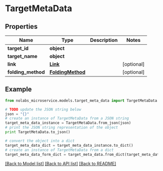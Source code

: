 # TargetMetaData


## Properties

Name | Type | Description | Notes
------------ | ------------- | ------------- | -------------
**target_id** | **object** |  | 
**target_name** | **object** |  | 
**link** | [**Link**](Link.md) |  | [optional] 
**folding_method** | [**FoldingMethod**](FoldingMethod.md) |  | [optional] 

## Example

```python
from nolabs_microservice.models.target_meta_data import TargetMetaData

# TODO update the JSON string below
json = "{}"
# create an instance of TargetMetaData from a JSON string
target_meta_data_instance = TargetMetaData.from_json(json)
# print the JSON string representation of the object
print TargetMetaData.to_json()

# convert the object into a dict
target_meta_data_dict = target_meta_data_instance.to_dict()
# create an instance of TargetMetaData from a dict
target_meta_data_form_dict = target_meta_data.from_dict(target_meta_data_dict)
```
[[Back to Model list]](../README.md#documentation-for-models) [[Back to API list]](../README.md#documentation-for-api-endpoints) [[Back to README]](../README.md)



